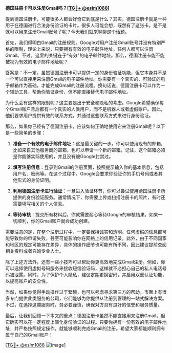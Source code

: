 **德国註冊卡可以注册Gmail吗？[[TG💪+ @esim1088](https://t.me/s/esim1088)]**

提到德国注册卡，可能很多人都会好奇它到底是什么？其实，德国注册卡就是一种用于在德国进行合法身份验证的卡片。很多人可能会想，既然有了这张卡，是不是就可以用来注册Gmail账号了呢？今天我们就来聊聊这个话题。

首先，我们得明白Gmail的注册规则。Google对用户注册Gmail账号并没有特别严格的限制，理论上来说，只要拥有有效的电子邮件地址，任何人都可以注册Gmail。不过，这里的关键在于“有效”的电子邮件地址。那么，德国注册卡能不能被视为有效的电子邮件地址呢？

答案是：不一定。虽然德国注册卡可以提供一定的身份验证功能，但它本身并不是一个可以直接用来注册Gmail的电子邮件地址。你需要有一个真实的、可验证的电子邮箱作为基础，才能完成Gmail的注册流程。换句话说，德国注册卡可以作为一个辅助工具，帮助你验证身份，但不能直接替代电子邮件地址。

为什么会有这样的限制呢？这主要是出于安全和隐私的考虑。Google希望确保每个Gmail账户背后都有一个真实的人类用户，而不是机器人或者虚假账户。因此，他们要求用户提供有效的联系方式，并通过这些联系方式来进行身份验证。

那么，如果你已经有了德国注册卡，应该如何正确地使用它来注册Gmail呢？以下是一些简单的步骤：

1. **准备一个有效的电子邮件地址**：这是最关键的一步。你可以使用现有的邮箱，比如来自其他服务商的邮箱，也可以申请一个新的邮箱。记住，这个邮箱必须是你能够实际使用的，并且没有被Google封禁过。

2. **填写注册信息**：登录到Gmail的注册页面，按照提示输入你的基本信息，包括用户名、密码等。在这个过程中，Google会要求你验证你的手机号码或者其他形式的身份证明。

3. **利用德国注册卡进行验证**：一旦进入验证环节，你可以尝试使用德国注册卡所提供的身份验证服务。通常情况下，你需要上传或扫描注册卡的照片，有时还需要填写相关的个人信息。

4. **等待审核**：提交所有材料后，你就需要耐心等待Google的审核结果。如果一切顺利，你的Gmail账户就会成功创建。

需要注意的是，在整个注册过程中，一定要保持诚实和透明。任何虚假的信息都可能导致你的申请失败，甚至可能影响你在网络上的信用记录。此外，由于不同国家和地区的规定可能存在差异，具体的操作细节也可能有所不同，因此建议提前查阅相关资料或者咨询专业人士。

除了上述方法外，还有一些小技巧可以帮助你更高效地完成Gmail注册。例如，你可以选择使用虚拟号码服务来接收短信验证码，这样就不必担心自己的私人电话号码被泄露。同时，为了保护个人隐私，建议定期更换密码，并启用双重认证功能，以提高账户的安全性。

当然，如果你觉得手动操作过于繁琐，也可以考虑寻求第三方的帮助。市面上有很多专门提供此类服务的公司，它们能够为你提供从注册到管理的一站式解决方案。不过，在选择这类服务时，务必要谨慎，确保对方具有良好的信誉和服务质量。

最后，让我们回顾一下本文的重点：德国注册卡虽然不能直接用来注册Gmail，但它确实可以在一定程度上简化身份验证的过程。只要你拥有一份有效的电子邮件地址，并严格按照规定操作，就能够顺利完成Gmail的注册。希望大家都能顺利拥有属于自己的Gmail账户！

[[TG💪+ @esim1088](https://t.me/s/esim1088) ![Image](https://i.postimg.cc/4NQfJmqS/Snipaste-2025-05-13-00-14-12.png)]
